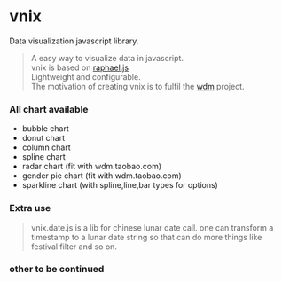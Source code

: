 vnix
====

Data visualization javascript library.

> A easy way to visualize data in javascript.<br>
> vnix is based on <a href="http://raphaeljs.com/">raphael.js</a> <br>
> Lightweight and configurable. <br>
> The motivation of creating vnix is to fulfil the <a href="http://wdm.taobao.com">wdm</a> project.

### All chart available ###
* bubble chart
* donut chart
* column chart
* spline chart
* radar chart (fit with wdm.taobao.com)
* gender pie chart (fit with wdm.taobao.com)
* sparkline chart (with spline,line,bar types for options)

### Extra use ###

> vnix.date.js is a lib for chinese lunar date call.
> one can transform a timestamp to a lunar date string so that can do more things like festival filter and so on. 

### other to be continued ###
